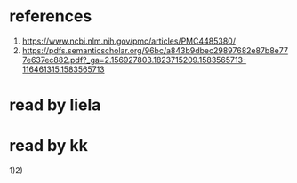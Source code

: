 # references


1. https://www.ncbi.nlm.nih.gov/pmc/articles/PMC4485380/
2. https://pdfs.semanticscholar.org/96bc/a843b9dbec29897682e87b8e777e637ec882.pdf?_ga=2.156927803.1823715209.1583565713-116461315.1583565713

# read by liela


# read by kk
1)2)
